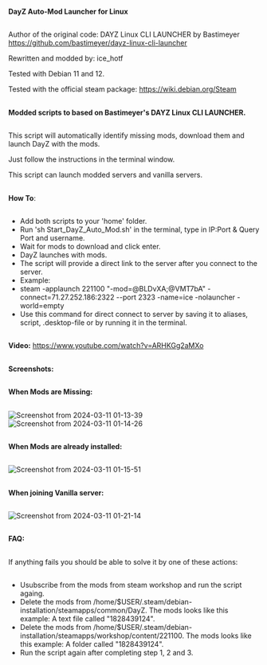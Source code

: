 **DayZ Auto-Mod Launcher for Linux**
##
##
Author of the original code: DAYZ Linux CLI LAUNCHER by Bastimeyer https://github.com/bastimeyer/dayz-linux-cli-launcher

Rewritten and modded by: ice_hotf

Tested with Debian 11 and 12.

Tested with the official steam package: https://wiki.debian.org/Steam
##
##
**Modded scripts to based on Bastimeyer's DAYZ Linux CLI LAUNCHER.**
##
This script will automatically identify missing mods, download them and launch DayZ with the mods.

Just follow the instructions in the terminal window.

This script can launch modded servers and vanilla servers.
##
##
  **How To**:
##
- Add both scripts to your 'home' folder.
- Run 'sh Start_DayZ_Auto_Mod.sh' in the terminal, type in IP:Port & Query Port and username. 
- Wait for mods to download and click enter.
- DayZ launches with mods.
- The script will provide a direct link to the server after you connect to the server.
- Example:
- steam -applaunch 221100 "-mod=@BLDvXA;@VMT7bA" -connect=71.27.252.186:2322 --port 2323 -name=ice -nolauncher -world=empty
- Use this command for direct connect to server by saving it to aliases, script, .desktop-file or by running it in the terminal.
##
##
##
**Video:**
https://www.youtube.com/watch?v=ARHKGg2aMXo
##
##
**Screenshots:**
##
##
**When Mods are Missing:**
##
##
![Screenshot from 2024-03-11 01-13-39](https://github.com/ice-HoTF/DayZ_Auto_Mod_Launcher/assets/162713879/63fe82ec-aeb0-4d25-b8a1-8c8f215c3634)
![Screenshot from 2024-03-11 01-14-26](https://github.com/ice-HoTF/DayZ_Auto_Mod_Launcher/assets/162713879/981d1859-208c-4b1f-a7ab-eaf528ddceec)
##
##
**When Mods are already installed:**
##
##
![Screenshot from 2024-03-11 01-15-51](https://github.com/ice-HoTF/DayZ_Auto_Mod_Launcher/assets/162713879/fe23aaf5-a1b8-4f74-a0f2-3a4ca93bd77a)
##
##
**When joining Vanilla server:**
##
##
![Screenshot from 2024-03-11 01-21-14](https://github.com/ice-HoTF/DayZ_Auto_Mod_Launcher/assets/162713879/bfe2a703-b0db-4ef7-a7e9-7404f27e5dd8)
##
##
##
**FAQ:**
##
If anything fails you should be able to solve it by one of these actions: 
##
- Usubscribe from the mods from steam workshop and run the script againg. 
- Delete the mods from /home/$USER/.steam/debian-installation/steamapps/common/DayZ. The mods looks like this example: A text file called "1828439124".
- Delete the mods from /home/$USER/.steam/debian-installation/steamapps/workshop/content/221100. The mods looks like this example: A folder called "1828439124".
- Run the script again after completing step 1, 2 and 3.
